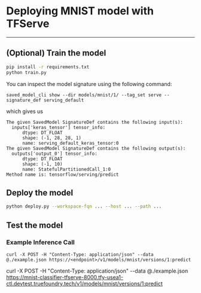# Deploying MNIST model with TFServe
---

## (Optional) Train the model

```bash
pip install -r requirements.txt
python train.py
```

You can inspect the model signature using the following command:

```
saved_model_cli show --dir models/mnist/1/ --tag_set serve --signature_def serving_default
```

which gives us

```
The given SavedModel SignatureDef contains the following input(s):
  inputs['keras_tensor'] tensor_info:
      dtype: DT_FLOAT
      shape: (-1, 28, 28, 1)
      name: serving_default_keras_tensor:0
The given SavedModel SignatureDef contains the following output(s):
  outputs['output_0'] tensor_info:
      dtype: DT_FLOAT
      shape: (-1, 10)
      name: StatefulPartitionedCall_1:0
Method name is: tensorflow/serving/predict
```


## Deploy the model

```bash
python deploy.py --workspace-fqn ... --host ... --path ...
```

## Test the model





### Example Inference Call


```
curl -X POST -H "Content-Type: application/json" --data @./example.json https://<endpoint>/v1/models/mnist/versions/1:predict
```

curl -X POST -H "Content-Type: application/json" --data @./example.json https://mnist-classifier-tfserve-8000.tfy-usea1-ctl.devtest.truefoundry.tech/v1/models/mnist/versions/1:predict